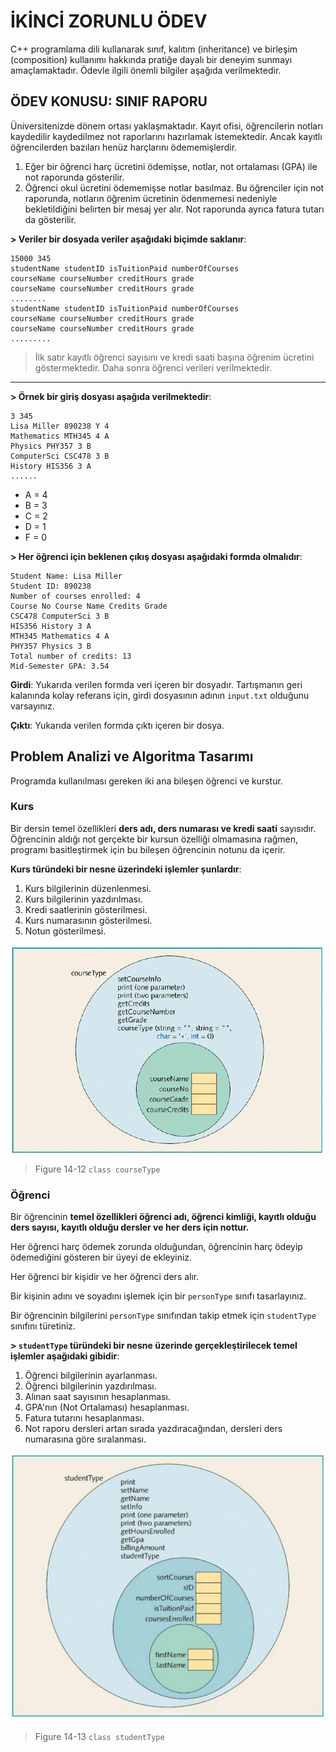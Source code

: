 # İKİNCİ ZORUNLU ÖDEV

C++ programlama dili kullanarak sınıf, kalıtım (inheritance) ve birleşim (composition) kullanımı
hakkında pratiğe dayalı bir deneyim sunmayı amaçlamaktadır. Ödevle ilgili önemli bilgiler
aşağıda verilmektedir.

## ÖDEV KONUSU: SINIF RAPORU

Üniversitenizde dönem ortası yaklaşmaktadır. Kayıt ofisi,
öğrencilerin notları kaydedilir kaydedilmez not raporlarını
hazırlamak istemektedir. Ancak kayıtlı öğrencilerden bazıları
henüz harçlarını ödememişlerdir.

1. Eğer bir öğrenci harç ücretini ödemişse, notlar, not ortalaması
   (GPA) ile not raporunda gösterilir.
2. Öğrenci okul ücretini ödememişse notlar basılmaz. Bu öğrenciler
    için not raporunda, notların öğrenim ücretinin ödenmemesi
    nedeniyle bekletildiğini belirten bir mesaj yer alır. Not
    raporunda ayrıca fatura tutarı da gösterilir.

**> Veriler bir dosyada veriler aşağıdaki biçimde saklanır**:

```text
15000 345
studentName studentID isTuitionPaid numberOfCourses
courseName courseNumber creditHours grade
courseName courseNumber creditHours grade
........
studentName studentID isTuitionPaid numberOfCourses
courseName courseNumber creditHours grade
courseName courseNumber creditHours grade
.........
```

> İlk satır kayıtlı öğrenci sayısını ve kredi saati başına öğrenim ücretini göstermektedir.
> Daha sonra öğrenci verileri verilmektedir.

---

**> Örnek bir giriş dosyası aşağıda verilmektedir**:

```text
3 345
Lisa Miller 890238 Y 4
Mathematics MTH345 4 A
Physics PHY357 3 B
ComputerSci CSC478 3 B
History HIS356 3 A
......
```

- A = 4
- B = 3
- C = 2
- D = 1
- F = 0

**> Her öğrenci için beklenen çıkış dosyası aşağıdaki formda olmalıdır**:

```text
Student Name: Lisa Miller
Student ID: 890238
Number of courses enrolled: 4
Course No Course Name Credits Grade
CSC478 ComputerSci 3 B
HIS356 History 3 A
MTH345 Mathematics 4 A
PHY357 Physics 3 B
Total number of credits: 13
Mid-Semester GPA: 3.54
```

**Girdi**: Yukarıda verilen formda veri içeren bir dosyadır. Tartışmanın geri kalanında kolay referans
için, girdi dosyasının adının `input.txt` olduğunu varsayınız.

**Çıktı**: Yukarıda verilen formda çıktı içeren bir dosya.

## Problem Analizi ve Algoritma Tasarımı

Programda kullanılması gereken iki ana bileşen öğrenci ve kurstur.

### Kurs

Bir dersin temel özellikleri **ders adı, ders numarası ve kredi saati**
sayısıdır. Öğrencinin aldığı not gerçekte bir kursun özelliği
olmamasına rağmen, programı basitleştirmek için bu bileşen
öğrencinin notunu da içerir.

**Kurs türündeki bir nesne üzerindeki işlemler şunlardır**:

1. Kurs bilgilerinin düzenlenmesi.
2. Kurs bilgilerinin yazdırılması.
3. Kredi saatlerinin gösterilmesi.
4. Kurs numarasının gösterilmesi.
5. Notun gösterilmesi.

![Figure 14-12 class courseType](./img/figure_14-12.png)

> Figure 14-12 `class courseType`

### Öğrenci

Bir öğrencinin **temel özellikleri öğrenci adı, öğrenci kimliği, kayıtlı olduğu ders sayısı, kayıtlı olduğu dersler ve her ders için nottur.**

Her öğrenci harç ödemek zorunda olduğundan, öğrencinin harç ödeyip ödemediğini gösteren bir üyeyi de ekleyiniz.

Her öğrenci bir kişidir ve her öğrenci ders alır.

Bir kişinin adını ve soyadını işlemek için bir `personType` sınıfı tasarlayınız.

Bir öğrencinin bilgilerini `personType` sınıfından takip etmek için `studentType` sınıfını türetiniz.

**> `studentType` türündeki bir nesne üzerinde gerçekleştirilecek temel işlemler aşağıdaki gibidir**:

1. Öğrenci bilgilerinin ayarlanması.
2. Öğrenci bilgilerinin yazdırılması.
3. Alınan saat sayısının hesaplanması.
4. GPA'nın (Not Ortalaması) hesaplanması.
5. Fatura tutarını hesaplanması.
6. Not raporu dersleri artan sırada yazdıracağından, dersleri ders  
   numarasına göre sıralanması.

![Figure 14-13 class studentType](./img/figure_14-13.png)

> Figure 14-13 `class studentType`

